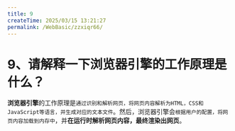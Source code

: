 ```yaml
---
title: 9
createTime: 2025/03/15 13:21:27
permalink: /WebBasic/zzxiqr66/
---
```

# 9、请解释一下浏览器引擎的工作原理是什么？

**浏览器引擎**的工作原理是`通过识别和解析网页，将网页内容解析为HTML，CSS和JavaScript等语言，并生成对应的文本文件`。然后，浏览器引擎会`根据用户的配置，将网页内容加载到内存中`，并**在运行时解析网页内容，最终渲染出网页**。
